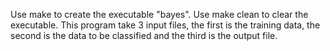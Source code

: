 Use make to create the executable "bayes".
Use make clean to clear the executable.
This program take 3 input files, the first is the training data, the second is the data
to be classified and the third is the output file.